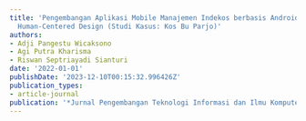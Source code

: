 ```yaml
---
title: 'Pengembangan Aplikasi Mobile Manajemen Indekos berbasis Android dengan Metode
  Human-Centered Design (Studi Kasus: Kos Bu Parjo)'
authors:
- Adji Pangestu Wicaksono
- Agi Putra Kharisma
- Riswan Septriayadi Sianturi
date: '2022-01-01'
publishDate: '2023-12-10T00:15:32.996426Z'
publication_types:
- article-journal
publication: '*Jurnal Pengembangan Teknologi Informasi dan Ilmu Komputer*'
---
```

